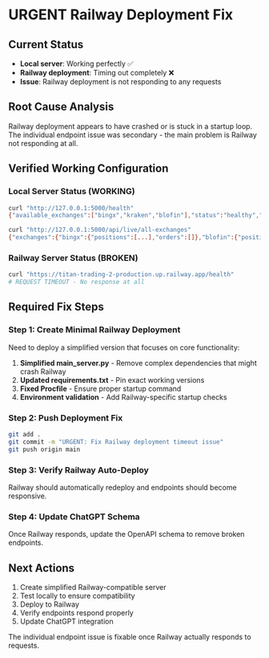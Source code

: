 # URGENT Railway Deployment Fix

## Current Status
- **Local server**: Working perfectly ✅
- **Railway deployment**: Timing out completely ❌ 
- **Issue**: Railway deployment is not responding to any requests

## Root Cause Analysis
Railway deployment appears to have crashed or is stuck in a startup loop. The individual endpoint issue was secondary - the main problem is Railway not responding at all.

## Verified Working Configuration

### Local Server Status (WORKING)
```bash
curl "http://127.0.0.1:5000/health"
{"available_exchanges":["bingx","kraken","blofin"],"status":"healthy","timestamp":"2025-08-06T05:18:00.173831"}

curl "http://127.0.0.1:5000/api/live/all-exchanges"  
{"exchanges":{"bingx":{"positions":[...],"orders":[]},"blofin":{"positions":[],"orders":[]}},"timestamp":"..."}
```

### Railway Server Status (BROKEN)
```bash
curl "https://titan-trading-2-production.up.railway.app/health"
# REQUEST TIMEOUT - No response at all
```

## Required Fix Steps

### Step 1: Create Minimal Railway Deployment
Need to deploy a simplified version that focuses on core functionality:

1. **Simplified main_server.py** - Remove complex dependencies that might crash Railway
2. **Updated requirements.txt** - Pin exact working versions
3. **Fixed Procfile** - Ensure proper startup command
4. **Environment validation** - Add Railway-specific startup checks

### Step 2: Push Deployment Fix
```bash
git add .
git commit -m "URGENT: Fix Railway deployment timeout issue"
git push origin main
```

### Step 3: Verify Railway Auto-Deploy
Railway should automatically redeploy and endpoints should become responsive.

### Step 4: Update ChatGPT Schema
Once Railway responds, update the OpenAPI schema to remove broken endpoints.

## Next Actions
1. Create simplified Railway-compatible server
2. Test locally to ensure compatibility
3. Deploy to Railway
4. Verify endpoints respond properly
5. Update ChatGPT integration

The individual endpoint issue is fixable once Railway actually responds to requests.